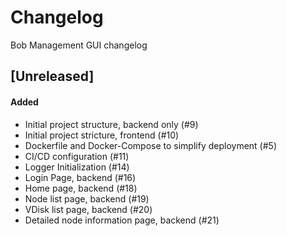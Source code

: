 # Changelog

Bob Management GUI changelog

## [Unreleased]

#### Added

- Initial project structure, backend only (#9)
- Initial project stricture, frontend (#10)
- Dockerfile and Docker-Compose to simplify deployment (#5)
- CI/CD configuration (#11)
- Logger Initialization (#14)
- Login Page, backend (#16)
- Home page, backend (#18)
- Node list page, backend (#19)
- VDisk list page, backend (#20)
- Detailed node information page, backend (#21)
